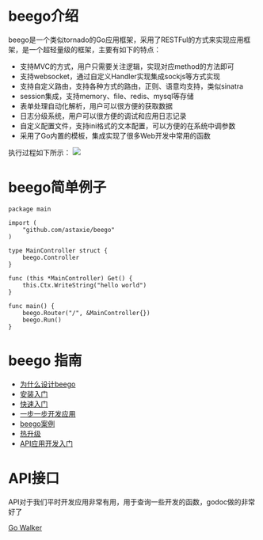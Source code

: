 # beego介绍
beego是一个类似tornado的Go应用框架，采用了RESTFul的方式来实现应用框架，是一个超轻量级的框架，主要有如下的特点：

- 支持MVC的方式，用户只需要关注逻辑，实现对应method的方法即可
- 支持websocket，通过自定义Handler实现集成sockjs等方式实现
- 支持自定义路由，支持各种方式的路由，正则、语意均支持，类似sinatra
- session集成，支持memory、file、redis、mysql等存储
- 表单处理自动化解析，用户可以很方便的获取数据
- 日志分级系统，用户可以很方便的调试和应用日志记录
- 自定义配置文件，支持ini格式的文本配置，可以方便的在系统中调参数
- 采用了Go内置的模板，集成实现了很多Web开发中常用的函数

执行过程如下所示：
![](images/beego.png)

# beego简单例子

	package main
	
	import (
		"github.com/astaxie/beego"
	)
	
	type MainController struct {
		beego.Controller
	}
	
	func (this *MainController) Get() {
		this.Ctx.WriteString("hello world")
	}
	
	func main() {
		beego.Router("/", &MainController{})
		beego.Run()
	}


# beego 指南

* [为什么设计beego](Why.md)
* [安装入门](Install.md)
* [快速入门](Quickstart.md)
* [一步一步开发应用](Tutorial.md)
* [beego案例](Application.md)
* [热升级](HotUpdate.md)
* [API应用开发入门](API.md)


# API接口

API对于我们平时开发应用非常有用，用于查询一些开发的函数，godoc做的非常好了

[Go Walker](http://gowalker.org/github.com/astaxie/beego)
